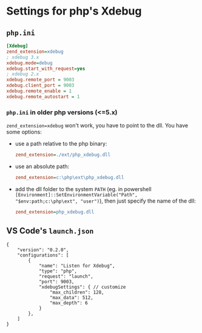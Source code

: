 # Settings for php's Xdebug
## `php.ini`
```ini
[Xdebug]
zend_extension=xdebug
; xdebug 3.x
xdebug.mode=debug
xdebug.start_with_request=yes
; xdebug 2.x
xdebug.remote_port = 9003
xdebug.client_port = 9003
xdebug.remote_enable = 1
xdebug.remote_autostart = 1
```
### `php.ini` in older php versions (<=5.x)
`zend_extension=xdebug` won't work, you have to point to the dll. You have some options:
- use a path relative to the php binary:
  ```ini
  zend_extension=./ext/php_xdebug.dll
  ```
- use an absolute path:
  ```ini
  zend_extension=c:\php\ext\php_xdebug.dll
  ```
- add the dll folder to the system `PATH` (eg. in powershell `[Environment]::SetEnvironmentVariable("Path", "$env:path;c:\php\ext", "user")`), then just specify the name of the dll:
  ```ini
  zend_extension=php_xdebug.dll
  ```  


## VS Code's `launch.json`
```jsonc
{
    "version": "0.2.0",
    "configurations": [
        {
            "name": "Listen for Xdebug",
            "type": "php",
            "request": "launch",
            "port": 9003,
            "xdebugSettings": { // customize
                "max_children": 128,
                "max_data": 512,
                "max_depth": 6
            }
        },
    ]
}
```
